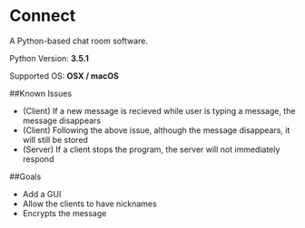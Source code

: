 # Connect

A Python-based chat room software.

Python Version: **3.5.1**

Supported OS: **OSX / macOS**

##Known Issues
* (Client) If a new message is recieved while user is typing a message, the message disappears
* (Client) Following the above issue, although the message disappears, it will still be stored
* (Server) If a client stops the program, the server will not immediately respond

##Goals
* Add a GUI
* Allow the clients to have nicknames
* Encrypts the message
